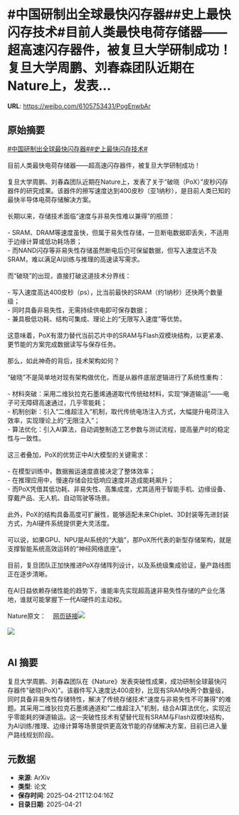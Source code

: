 # #中国研制出全球最快闪存器##史上最快闪存技术#目前人类最快电荷存储器——超高速闪存器件，被复旦大学研制成功！复旦大学周鹏、刘春森团队近期在Nature上，发表...

**URL**: https://weibo.com/6105753431/PogEnwbAr

## 原始摘要

<a href="https://m.weibo.cn/search?containerid=231522type%3D1%26t%3D10%26q%3D%23%E4%B8%AD%E5%9B%BD%E7%A0%94%E5%88%B6%E5%87%BA%E5%85%A8%E7%90%83%E6%9C%80%E5%BF%AB%E9%97%AA%E5%AD%98%E5%99%A8%23&amp;extparam=%23%E4%B8%AD%E5%9B%BD%E7%A0%94%E5%88%B6%E5%87%BA%E5%85%A8%E7%90%83%E6%9C%80%E5%BF%AB%E9%97%AA%E5%AD%98%E5%99%A8%23" data-hide=""><span class="surl-text">#中国研制出全球最快闪存器#</span></a><a href="https://m.weibo.cn/search?containerid=231522type%3D1%26t%3D10%26q%3D%23%E5%8F%B2%E4%B8%8A%E6%9C%80%E5%BF%AB%E9%97%AA%E5%AD%98%E6%8A%80%E6%9C%AF%23&amp;extparam=%23%E5%8F%B2%E4%B8%8A%E6%9C%80%E5%BF%AB%E9%97%AA%E5%AD%98%E6%8A%80%E6%9C%AF%23" data-hide=""><span class="surl-text">#史上最快闪存技术#</span></a><br><br>目前人类最快电荷存储器——超高速闪存器件，被复旦大学研制成功！<br><br>复旦大学周鹏、刘春森团队近期在Nature上，发表了关于“破晓（PoX）”皮秒闪存器件的研究成果。该器件的擦写速度达到400皮秒（亚1纳秒），是目前人类已知的最快半导体电荷存储解决方案。<br><br>长期以来，存储技术面临“速度与非易失性难以兼得”的瓶颈：<br><br>- SRAM、DRAM等速度虽快，但属于易失性存储，一旦断电数据即丢失，不适用于边缘计算或低功耗场景；<br>- 而NAND闪存等非易失性存储虽然断电后仍可保留数据，但写入速度远不及SRAM，难以满足AI训练与推理的高速读写需求。<br><br>而“破晓”的出现，直接打破这道技术分界线：<br><br>- 写入速度高达400皮秒（ps），比当前最快的SRAM（约1纳秒）还快两个数量级；<br>- 同时具备非易失性，无需持续供电即可保存数据；<br>- 兼具极低功耗、结构可集成、理论上的“无限写入速度”等优势。<br><br>这意味着，PoX有潜力替代当前芯片中的SRAM与Flash双模块结构，以更紧凑、更节能的方案完成数据读写与保存任务。<br><br>那么，如此神奇的背后，技术架构如何？<br><br>“破晓”不是简单地对现有架构做优化，而是从器件底层逻辑进行了系统性重构：<br><br>- 材料突破：采用二维狄拉克石墨烯通道取代传统硅材料，实现“弹道输运”——电子可无障碍高速通过，几乎零能耗；<br>- 机制创新：引入“二维超注入”机制，取代传统电场注入方式，大幅提升电荷注入效率，实现理论上的“无限注入”；<br>- 算法优化：引入AI算法，自动调整制造工艺参数与测试流程，提高量产时的稳定性与一致性。<br><br>这三者叠加，PoX的优势正中AI大模型的关键需求：<br><br>- 在模型训练中，数据搬运速度直接决定了整体效率；<br>- 在推理应用中，慢速存储会拉低响应速度并造成能耗飙升；<br>- 而PoX凭借其低功耗、非易失性、高集成度，尤其适用于智能手机、边缘设备、穿戴产品、无人机、自动驾驶等场景。<br><br>此外，PoX的结构具备高度可扩展性，能够适配未来Chiplet、3D封装等先进封装方式，为AI硬件系统提供更大灵活度。<br>    <br>可以说，如果GPU、NPU是AI系统的“大脑”，那PoX所代表的新型存储架构，就是支撑智能系统高效运转的“神经网络底座”。<br><br>目前，复旦团队正加快推进PoX存储阵列设计，以及系统级集成验证，量产路线图正在逐步清晰。<br><br>在AI日益依赖存储性能的趋势下，谁能率先实现超高速非易失性存储的产业化落地，谁就可能掌握下一代AI硬件的主动权。<br><br>Nature原文：<a href="https://weibo.cn/sinaurl?u=https%3A%2F%2Fwww.nature.com%2Farticles%2Fs41586-025-08839-w" data-hide=""><span class="url-icon"><img style="width: 1rem;height: 1rem" src="https://h5.sinaimg.cn/upload/2015/09/25/3/timeline_card_small_web_default.png" referrerpolicy="no-referrer"></span><span class="surl-text">网页链接</span></a><img style="" src="https://tvax2.sinaimg.cn/large/006Fd7o3gy1i0oapq2kkgj30xc0iraju.jpg" referrerpolicy="no-referrer"><br><br><img style="" src="https://tvax3.sinaimg.cn/large/006Fd7o3gy1i0oapzpkkaj30zk0kun3q.jpg" referrerpolicy="no-referrer"><br><br>

## AI 摘要

复旦大学周鹏、刘春森团队在《Nature》发表突破性成果，成功研制全球最快闪存器件"破晓(PoX)"。该器件写入速度达400皮秒，比现有SRAM快两个数量级，同时具备非易失性存储特性，解决了传统存储技术"速度与非易失性不可兼得"的难题。其采用二维狄拉克石墨烯通道和"二维超注入"机制，结合AI算法优化，实现近乎零能耗的弹道输运。这一突破性技术有望替代现有SRAM与Flash双模块结构，为AI训练/推理、边缘计算等场景提供更高效节能的存储解决方案，目前已进入量产路线规划阶段。

## 元数据

- **来源**: ArXiv
- **类型**: 论文
- **保存时间**: 2025-04-21T12:04:16Z
- **目录日期**: 2025-04-21
